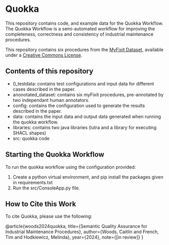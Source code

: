 # Quokka

This repository contains code, and example data for the Quokka Workflow. The Quokka Workflow is a semi-automated workflow for improving the completeness, correctness and consistency of industrial maintenance procedures.

This repository contains six procedures from the [MyFixit Dataset](https://github.com/rub-ksv/MyFixit-Dataset), available under a [Creative Commons License](https://github.com/rub-ksv/MyFixit-Dataset?tab=License-1-ov-file#readme).

## Contents of this repository

- 0_testdata: contains test configurations and input data for different cases described in the paper.
- anonotated_dataset: contains six myFixit procedures, pre-annotated by two independant human annotators.
- config: contains the configuration used to generate the results described in the paper.
- data: contains the input data and output data generated when running the quokka workflow.
- libraries: contains two java libraries (lutra and a library for executing SHACL shapes)
- src: quokka code

## Starting the Quokka Workflow

To run the quokka workflow using the configuration provided:

1. Create a python virtual environment, and pip install the packages given in requirements.txt
2. Run the src/ConsoleApp.py file.

## How to Cite this Work

To cite Quokka, please use the following:

@article{woods2024quokka,
  title={Semantic Quality Assurance for Industrial Maintenance Procedures},
  author={Woods, Caitlin and French, Tim and Hodkiewicz, Melinda},
  year={2024},
  note={[in review]}
}

